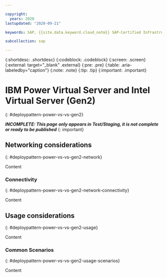 ```yaml
---

copyright:
  years: 2020
lastupdated: "2020-09-21"

keywords: SAP, {{site.data.keyword.cloud_notm}} SAP-Certified Infrastructure, {{site.data.keyword.ibm_cloud_sap}}, SAP Workloads

subcollection: sap

---
```


{:shortdesc: .shortdesc}
{:codeblock: .codeblock}
{:screen: .screen}
{:external: target="_blank" .external}
{:pre: .pre}
{:table: .aria-labeledby="caption"}
{:note: .note}
{:tip: .tip}
{:important: .important}

# IBM Power Virtual Server and Intel Virtual Server (Gen2)
{: #deploypattern-power-vs-vs-gen2}

**_INCOMPLETE: This page only appears in Test/Staging, it is not complete or ready to be published_**
{: important}

## Networking considerations
{: #deploypattern-power-vs-vs-gen2-network}

Content

### Connectivity
{: #deploypattern-power-vs-vs-gen2-network-connectivity}

Content


## Usage considerations
{: #deploypattern-power-vs-vs-gen2-usage}

Content

### Common Scenarios
{: #deploypattern-power-vs-vs-gen2-usage-scenarios}

Content
